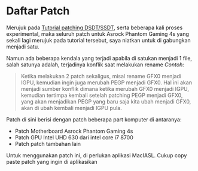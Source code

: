 # Daftar Patch


Merujuk pada [Tutorial patching DSDT/SSDT](https://github.com/javanesse/Asrock-Phantom-Gaming-4s-Hackintosh/tree/master/DSDT%20-%20SSDT%20Patching), serta beberapa kali proses experimental, maka seluruh patch untuk Asrock Phantom Gaming 4s yang sekali lagi merujuk pada tutorial tersebut, saya niatkan untuk di gabungkan menjadi satu.

Namun ada beberapa kendala yang terjadi apabila di satukan menjadi 1 file, salah satunya adalah, terjadinya konflik saat melakukan rename
*Contoh:*
> Ketika melakukan 2 patch sekaligus, misal rename GFX0 menjadi IGPU, kemudian ingin juga merubah PEGP menjadi GFX0. Hal ini akan menjadi sumber konflik dimana ketika merubah GFX0 menjadi IGPU, kemudian tertimpa kembali setelah patching PEGP menjadi GFX0, yang akan menjadikan PEGP yang baru saja kita ubah menjadi GFX0, akan di ubah kembali menjadi IGPU pula.


Patch di sini berisi dengan patch beberapa part komputer di antaranya:
- Patch Motherboard Asrock Phantom Gaming 4s
- Patch GPU Intel UHD 630 dari intel core i7 8700
- Patch patch tambahan lain


Untuk menggunakan patch ini, di perlukan aplikasi MacIASL.
Cukup copy paste patch yang ingin di aplikasikan
